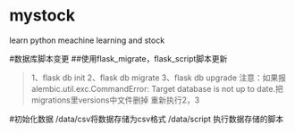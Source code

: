 # mystock
learn python meachine learning and stock

#数据库脚本变更
##使用flask_migrate，flask_script脚本更新
>1、flask db init
>2、flask db migrate
>3、flask db upgrade
注意：如果报alembic.util.exc.CommandError: Target database is not up to date.把migrations里versions中文件删掉
重新执行2，3

#初始化数据
/data/csv将数据存储为csv格式
/data/script 执行数据存储的脚本

